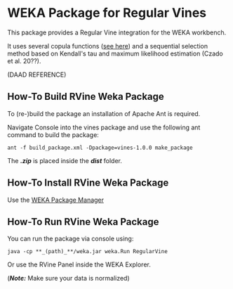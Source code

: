 # WEKA Package for Regular Vines
This package provides a Regular Vine integration for the WEKA workbench.

It uses several copula functions ([see here](doc/Copula_Functions_for_Regular_Vines_Usage.pdf)) and a sequential selection method based on Kendall's tau and maximum likelihood estimation (Czado et al. 20??).

(DAAD REFERENCE)

## How-To Build RVine Weka Package
To (re-)build the package an installation of Apache Ant is required.

Navigate Console into the vines package and use the following ant command to build the package:

```
ant -f build_package.xml -Dpackage=vines-1.0.0 make_package
```

The **_.zip_** is placed inside the **_dist_** folder.

## How-To Install RVine Weka Package

Use the [WEKA Package Manager](https://weka.wikispaces.com/How+do+I+use+the+package+manager%3F)

## How-To Run RVine Weka Package

You can run the package via console using:

```
java -cp **_(path)_**/weka.jar weka.Run RegularVine
```

Or use the RVine Panel inside the WEKA Explorer.

(**_Note:_** Make sure your data is normalized)